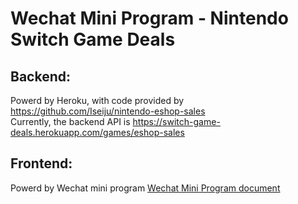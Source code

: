 # Wechat Mini Program - Nintendo Switch Game Deals

## Backend:
Powerd by Heroku, with code provided by https://github.com/Iseiju/nintendo-eshop-sales  
Currently, the backend API is https://switch-game-deals.herokuapp.com/games/eshop-sales

## Frontend:
Powerd by Wechat mini program
[Wechat Mini Program document](https://developers.weixin.qq.com/miniprogram/dev/wxcloud/basis/getting-started.html)

